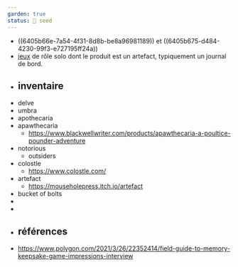 ```yaml
---
garden: true
status: 🌱 seed
---
```

- ((6405b66e-7a54-4f31-8d8b-be8a96981189)) et ((6405b675-d484-4230-99f3-e727195ff24a))
- [jeux]([[jeu]]) de rôle solo dont le produit est un artefact, typiquement un journal de bord.
- ## inventaire
- delve
- umbra
- apothecaria
- apawthecaria
	- https://www.blackwellwriter.com/products/apawthecaria-a-poultice-pounder-adventure
- notorious
	- outsiders
- colostle
	- https://www.colostle.com/
- artefact
	- https://mouseholepress.itch.io/artefact
- bucket of bolts
-
-
- ## références
- https://www.polygon.com/2021/3/26/22352414/field-guide-to-memory-keepsake-game-impressions-interview